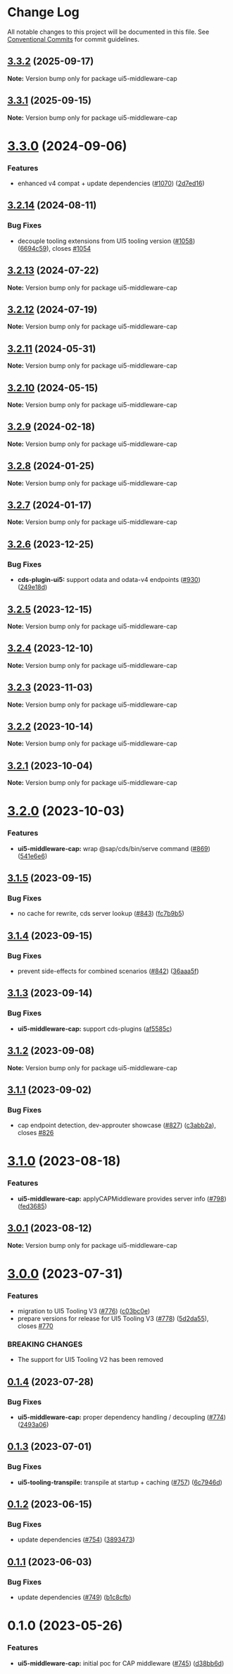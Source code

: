 # Change Log

All notable changes to this project will be documented in this file.
See [Conventional Commits](https://conventionalcommits.org) for commit guidelines.

## [3.3.2](https://github.com/ui5-community/ui5-ecosystem-showcase/compare/ui5-middleware-cap@3.3.1...ui5-middleware-cap@3.3.2) (2025-09-17)

**Note:** Version bump only for package ui5-middleware-cap





## [3.3.1](https://github.com/ui5-community/ui5-ecosystem-showcase/compare/ui5-middleware-cap@3.3.0...ui5-middleware-cap@3.3.1) (2025-09-15)

**Note:** Version bump only for package ui5-middleware-cap





# [3.3.0](https://github.com/ui5-community/ui5-ecosystem-showcase/compare/ui5-middleware-cap@3.2.14...ui5-middleware-cap@3.3.0) (2024-09-06)


### Features

* enhanced v4 compat + update dependencies ([#1070](https://github.com/ui5-community/ui5-ecosystem-showcase/issues/1070)) ([2d7ed16](https://github.com/ui5-community/ui5-ecosystem-showcase/commit/2d7ed1623249febd32ecabdd2b47698f1cd968d5))





## [3.2.14](https://github.com/ui5-community/ui5-ecosystem-showcase/compare/ui5-middleware-cap@3.2.13...ui5-middleware-cap@3.2.14) (2024-08-11)


### Bug Fixes

* decouple tooling extensions from UI5 tooling version ([#1058](https://github.com/ui5-community/ui5-ecosystem-showcase/issues/1058)) ([6694c59](https://github.com/ui5-community/ui5-ecosystem-showcase/commit/6694c59422ac37d9aea971679de46f5f59b8025c)), closes [#1054](https://github.com/ui5-community/ui5-ecosystem-showcase/issues/1054)





## [3.2.13](https://github.com/ui5-community/ui5-ecosystem-showcase/compare/ui5-middleware-cap@3.2.12...ui5-middleware-cap@3.2.13) (2024-07-22)

**Note:** Version bump only for package ui5-middleware-cap





## [3.2.12](https://github.com/ui5-community/ui5-ecosystem-showcase/compare/ui5-middleware-cap@3.2.11...ui5-middleware-cap@3.2.12) (2024-07-19)

**Note:** Version bump only for package ui5-middleware-cap





## [3.2.11](https://github.com/ui5-community/ui5-ecosystem-showcase/compare/ui5-middleware-cap@3.2.10...ui5-middleware-cap@3.2.11) (2024-05-31)

**Note:** Version bump only for package ui5-middleware-cap





## [3.2.10](https://github.com/ui5-community/ui5-ecosystem-showcase/compare/ui5-middleware-cap@3.2.9...ui5-middleware-cap@3.2.10) (2024-05-15)

**Note:** Version bump only for package ui5-middleware-cap





## [3.2.9](https://github.com/ui5-community/ui5-ecosystem-showcase/compare/ui5-middleware-cap@3.2.8...ui5-middleware-cap@3.2.9) (2024-02-18)

**Note:** Version bump only for package ui5-middleware-cap





## [3.2.8](https://github.com/ui5-community/ui5-ecosystem-showcase/compare/ui5-middleware-cap@3.2.7...ui5-middleware-cap@3.2.8) (2024-01-25)

**Note:** Version bump only for package ui5-middleware-cap





## [3.2.7](https://github.com/ui5-community/ui5-ecosystem-showcase/compare/ui5-middleware-cap@3.2.6...ui5-middleware-cap@3.2.7) (2024-01-17)

**Note:** Version bump only for package ui5-middleware-cap





## [3.2.6](https://github.com/ui5-community/ui5-ecosystem-showcase/compare/ui5-middleware-cap@3.2.5...ui5-middleware-cap@3.2.6) (2023-12-25)


### Bug Fixes

* **cds-plugin-ui5:** support odata and odata-v4 endpoints ([#930](https://github.com/ui5-community/ui5-ecosystem-showcase/issues/930)) ([249e18d](https://github.com/ui5-community/ui5-ecosystem-showcase/commit/249e18dbeae2a2a6c2cb8694b0f2bd6dd9714888))





## [3.2.5](https://github.com/ui5-community/ui5-ecosystem-showcase/compare/ui5-middleware-cap@3.2.4...ui5-middleware-cap@3.2.5) (2023-12-15)

**Note:** Version bump only for package ui5-middleware-cap





## [3.2.4](https://github.com/ui5-community/ui5-ecosystem-showcase/compare/ui5-middleware-cap@3.2.3...ui5-middleware-cap@3.2.4) (2023-12-10)

**Note:** Version bump only for package ui5-middleware-cap





## [3.2.3](https://github.com/ui5-community/ui5-ecosystem-showcase/compare/ui5-middleware-cap@3.2.2...ui5-middleware-cap@3.2.3) (2023-11-03)

**Note:** Version bump only for package ui5-middleware-cap





## [3.2.2](https://github.com/ui5-community/ui5-ecosystem-showcase/compare/ui5-middleware-cap@3.2.1...ui5-middleware-cap@3.2.2) (2023-10-14)

**Note:** Version bump only for package ui5-middleware-cap





## [3.2.1](https://github.com/ui5-community/ui5-ecosystem-showcase/compare/ui5-middleware-cap@3.2.0...ui5-middleware-cap@3.2.1) (2023-10-04)

**Note:** Version bump only for package ui5-middleware-cap





# [3.2.0](https://github.com/ui5-community/ui5-ecosystem-showcase/compare/ui5-middleware-cap@3.1.5...ui5-middleware-cap@3.2.0) (2023-10-03)


### Features

* **ui5-middleware-cap:** wrap @sap/cds/bin/serve command ([#869](https://github.com/ui5-community/ui5-ecosystem-showcase/issues/869)) ([541e6e6](https://github.com/ui5-community/ui5-ecosystem-showcase/commit/541e6e6d8f877e4bf4e472bc576e7e33224f0e03))





## [3.1.5](https://github.com/ui5-community/ui5-ecosystem-showcase/compare/ui5-middleware-cap@3.1.4...ui5-middleware-cap@3.1.5) (2023-09-15)


### Bug Fixes

* no cache for rewrite, cds server lookup ([#843](https://github.com/ui5-community/ui5-ecosystem-showcase/issues/843)) ([fc7b9b5](https://github.com/ui5-community/ui5-ecosystem-showcase/commit/fc7b9b5e8c362a499e2fbb70ece764e9f17b0f6e))





## [3.1.4](https://github.com/ui5-community/ui5-ecosystem-showcase/compare/ui5-middleware-cap@3.1.3...ui5-middleware-cap@3.1.4) (2023-09-15)


### Bug Fixes

* prevent side-effects for combined scenarios ([#842](https://github.com/ui5-community/ui5-ecosystem-showcase/issues/842)) ([36aaa5f](https://github.com/ui5-community/ui5-ecosystem-showcase/commit/36aaa5f8d8b8404725250664704a560229055943))





## [3.1.3](https://github.com/ui5-community/ui5-ecosystem-showcase/compare/ui5-middleware-cap@3.1.2...ui5-middleware-cap@3.1.3) (2023-09-14)


### Bug Fixes

* **ui5-middleware-cap:** support cds-plugins ([af5585c](https://github.com/ui5-community/ui5-ecosystem-showcase/commit/af5585cdaf32d783204ed49122a53d987add2f08))





## [3.1.2](https://github.com/ui5-community/ui5-ecosystem-showcase/compare/ui5-middleware-cap@3.1.1...ui5-middleware-cap@3.1.2) (2023-09-08)

**Note:** Version bump only for package ui5-middleware-cap





## [3.1.1](https://github.com/ui5-community/ui5-ecosystem-showcase/compare/ui5-middleware-cap@3.1.0...ui5-middleware-cap@3.1.1) (2023-09-02)


### Bug Fixes

* cap endpoint detection, dev-approuter showcase ([#827](https://github.com/ui5-community/ui5-ecosystem-showcase/issues/827)) ([c3abb2a](https://github.com/ui5-community/ui5-ecosystem-showcase/commit/c3abb2aeb23ff7a1dced632c8b2e1abad168e274)), closes [#826](https://github.com/ui5-community/ui5-ecosystem-showcase/issues/826)





# [3.1.0](https://github.com/ui5-community/ui5-ecosystem-showcase/compare/ui5-middleware-cap@3.0.1...ui5-middleware-cap@3.1.0) (2023-08-18)


### Features

* **ui5-middleware-cap:** applyCAPMiddleware provides server info ([#798](https://github.com/ui5-community/ui5-ecosystem-showcase/issues/798)) ([fed3685](https://github.com/ui5-community/ui5-ecosystem-showcase/commit/fed368521e604e6aeb85a6a0fc1eb85d6b120622))





## [3.0.1](https://github.com/ui5-community/ui5-ecosystem-showcase/compare/ui5-middleware-cap@3.0.0...ui5-middleware-cap@3.0.1) (2023-08-12)

**Note:** Version bump only for package ui5-middleware-cap





# [3.0.0](https://github.com/ui5-community/ui5-ecosystem-showcase/compare/ui5-middleware-cap@0.1.4...ui5-middleware-cap@3.0.0) (2023-07-31)


### Features

* migration to UI5 Tooling V3 ([#776](https://github.com/ui5-community/ui5-ecosystem-showcase/issues/776)) ([c03bc0e](https://github.com/ui5-community/ui5-ecosystem-showcase/commit/c03bc0e8a8d0b55d38510164c885022e11b597e6))
* prepare versions for release for UI5 Tooling V3 ([#778](https://github.com/ui5-community/ui5-ecosystem-showcase/issues/778)) ([5d2da55](https://github.com/ui5-community/ui5-ecosystem-showcase/commit/5d2da55e77513e026377aca799c413560c651f56)), closes [#770](https://github.com/ui5-community/ui5-ecosystem-showcase/issues/770)


### BREAKING CHANGES

* The support for UI5 Tooling V2 has been removed





## [0.1.4](https://github.com/ui5-community/ui5-ecosystem-showcase/compare/ui5-middleware-cap@0.1.3...ui5-middleware-cap@0.1.4) (2023-07-28)


### Bug Fixes

* **ui5-middleware-cap:** proper dependency handling / decoupling ([#774](https://github.com/ui5-community/ui5-ecosystem-showcase/issues/774)) ([2493a06](https://github.com/ui5-community/ui5-ecosystem-showcase/commit/2493a06ad04e9e55298a5cc8df5a638efc0604a1))





## [0.1.3](https://github.com/ui5-community/ui5-ecosystem-showcase/compare/ui5-middleware-cap@0.1.2...ui5-middleware-cap@0.1.3) (2023-07-01)


### Bug Fixes

* **ui5-tooling-transpile:** transpile at startup + caching ([#757](https://github.com/ui5-community/ui5-ecosystem-showcase/issues/757)) ([6c7946d](https://github.com/ui5-community/ui5-ecosystem-showcase/commit/6c7946d05abf34f11c6ad8ad593f3d418272527e))





## [0.1.2](https://github.com/ui5-community/ui5-ecosystem-showcase/compare/ui5-middleware-cap@0.1.1...ui5-middleware-cap@0.1.2) (2023-06-15)


### Bug Fixes

* update dependencies ([#754](https://github.com/ui5-community/ui5-ecosystem-showcase/issues/754)) ([3893473](https://github.com/ui5-community/ui5-ecosystem-showcase/commit/389347300795cfed881dc8be72eeb59d1bf45fff))





## [0.1.1](https://github.com/ui5-community/ui5-ecosystem-showcase/compare/ui5-middleware-cap@0.1.0...ui5-middleware-cap@0.1.1) (2023-06-03)

### Bug Fixes

- update dependencies ([#749](https://github.com/ui5-community/ui5-ecosystem-showcase/issues/749)) ([b1c8cfb](https://github.com/ui5-community/ui5-ecosystem-showcase/commit/b1c8cfb4da1dcd0ae91bee181f539684d767d067))

# 0.1.0 (2023-05-26)

### Features

- **ui5-middleware-cap:** initial poc for CAP middleware ([#745](https://github.com/ui5-community/ui5-ecosystem-showcase/issues/745)) ([d38bb6d](https://github.com/ui5-community/ui5-ecosystem-showcase/commit/d38bb6db80ff2d569ea48211bc44224ee4ac0295))
